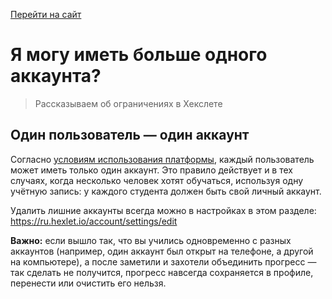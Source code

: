 [Перейти на сайт](https://ru.hexlet.io)

# Я могу иметь больше одного аккаунта?

> Рассказываем об ограничениях в Хекслете

## Один пользователь — один аккаунт

Согласно [условиям использования платформы](https://ru.hexlet.io/pages/tos), каждый пользователь может иметь только один аккаунт. Это правило действует и в тех случаях, 
когда несколько человек хотят обучаться, используя одну учётную запись: у каждого студента должен быть свой личный аккаунт.

Удалить лишние аккаунты всегда можно в настройках в этом разделе: https://ru.hexlet.io/account/settings/edit

**Важно:** если вышло так, что вы учились одновременно с разных аккаунтов (например, один аккаунт был открыт на телефоне, а другой на компьютере),
а после заметили и захотели объединить прогресс — так сделать не получится, прогресс навсегда сохраняется в профиле, перенести или очистить его нельзя.
